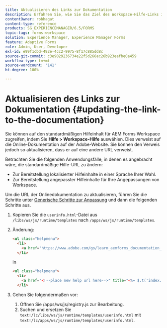 ```yaml
---
title: Aktualisieren des Links zur Dokumentation
description: Erfahren Sie, wie Sie das Ziel des Workspace-Hilfe-Links in AEM Forms Workspace aktualisieren, sodass es auf Ihren benutzerdefinierten Link zur Dokumentation verweist.
contentOwner: robhagat
content-type: reference
products: SG_EXPERIENCEMANAGER/6.5/FORMS
topic-tags: forms-workspace
solution: Experience Manager, Experience Manager Forms
feature: Adaptive Forms
role: Admin, User, Developer
exl-id: e99f1cbd-492e-4cc2-9975-8f17c885dd8c
source-git-commit: c3e9029236734e22f5d266ac26b923eafbe0a459
workflow-type: tm+mt
source-wordcount: '141'
ht-degree: 100%

---
```


# Aktualisieren des Links zur Dokumentation {#updating-the-link-to-the-documentation}

Sie können auf den standardmäßigen Hilfeinhalt für AEM Forms Workspace zugreifen, indem Sie **Hilfe > Workspace-Hilfe** auswählen. Dies verweist auf die Online-Dokumentation auf der Adobe-Website. Sie können den Verweis jedoch so aktualisieren, dass er auf eine andere URL verweist.

Betrachten Sie die folgenden Anwendungsfälle, in denen es angebracht wäre, die standardmäßige Hilfe-URL zu ändern:

* Zur Bereitstellung lokalisierter Hilfeinhalte in einer Sprache Ihrer Wahl.
* Zur Bereitstellung angepasster Hilfeinhalte für Ihre Angepassungen von Workspace.

Um die URL der Onlinedokumentation zu aktualisieren, führen Sie die Schritte unter [Generische Schritte zur Anpassung](/help/forms/using/generic-steps-html-workspace-customization.md) und dann die folgenden Schritte aus.

1. Kopieren Sie die `userinfo.html`-Datei aus `/libs/ws/js/runtime/templates` nach `/apps/ws/js/runtime/templates`.
1. Änderung:

   ```html
   <ul class="helpmenu">
     <li>
       <a href="https://www.adobe.com/go/learn_aemforms_documentation_63_de" title="<%= $.t('index.header.dropdown.WorkspaceHelp')%>" target="_blank"><%= $.t('index.header.dropdown.WorkspaceHelp')%></a>
     </li>
   ```

   in

   ```html
   <ul class="helpmenu">
     <li>
       <a href="<!--place new help url here-->" title="<%= $.t('index.header.dropdown.WorkspaceHelp')%>" target="_blank"><%= $.t('index.header.dropdown.WorkspaceHelp')%></a>
     </li>
   ```

1. Gehen Sie folgendermaßen vor:

   1. Öffnen Sie /apps/ws/js/registry.js zur Bearbeitung.
   1. Suchen und ersetzen Sie `text!/lc/libs/ws/js/runtime/templates/userinfo.html` mit `text!/lc/apps/ws/js/runtime/templates/userinfo.html`.
